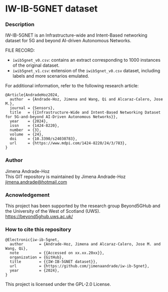 # IW-IB-5GNET dataset
### Description
IW-IB-5GNET is an Infrastructure-wide and Intent-Based networking dataset for 5G and beyond AI-driven Autonomous Networks.

FILE RECORD:
- `iwib5gnet_v0.csv`: contains an extract corresponding to 1000 instances of the original dataset.
- `iwib5gnet_v1.csv`: extension of the `iwib5gnet_v0.csv` dataset, including labels and more scenarios emulated.

For additional information, refer to the following research article:
```
@Article{AndradeHoz2024,
  author  = {Andrade-Hoz, Jimena and Wang, Qi and Alcaraz-Calero, Jose M.},
  journal = {Sensors},
  title   = {{Infrastructure-Wide and Intent-Based Networking Dataset for 5G-and-beyond AI-Driven Autonomous Networks}},
  year    = {2024},
  issn    = {1424-8220},
  number  = {3},
  volume  = {24},
  doi     = {10.3390/s24030783},
  url     = {https://www.mdpi.com/1424-8220/24/3/783},
}
```

### Author
Jimena Andrade-Hoz \
This GIT repository is maintained by Jimena Andrade-Hoz \
jimena.andrade@hotmail.com


### Acnowledgement
This project has been supported by the research group Beyond5GHub and the University of the West of Scotland (UWS).
https://beyond5ghub.uws.ac.uk/

### How to cite this repository
```
@Electronic{iw-ib-5gnet,
  author       = {Andrade-Hoz, Jimena and Alcaraz-Calero, Jose M. and Wang, Qi},
  note         = {{Accessed on xx.xx.20xx}},
  organization = {GitHub},
  title        = {{IW-IB-5GNET dataset}},
  url          = {https://github.com/jimenaandrade/iw-ib-5gnet},
  year         = {2024},
}
```

This project is licensed under the GPL-2.0 License.

